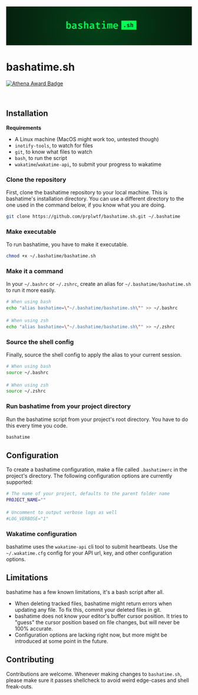 ![bashatime](./bashatime.jpg)

# bashatime.sh

[![Athena Award Badge](https://img.shields.io/endpoint?url=https%3A%2F%2Faward.athena.hackclub.com%2Fapi%2Fbadge)](https://award.athena.hackclub.com?utm_source=readme)

<br/>

## Installation

**Requirements**
- A Linux machine (MacOS might work too, untested though)
- `inotify-tools`, to watch for files
- `git`, to know what files to watch
- `bash`, to run the script
- `wakatime`/`wakatime-api`, to submit your progress to wakatime

### Clone the repository

First, clone the bashatime repository to your local machine. This is bashatime's installation directory. You can use a different directory to the one used in the command below, if you know what you are doing.

```bash
git clone https://github.com/prplwtf/bashatime.sh.git ~/.bashatime
```

### Make executable

To run bashatime, you have to make it executable.

```bash
chmod +x ~/.bashatime/bashatime.sh
```

### Make it a command

In your `~/.bashrc` or `~/.zshrc`, create an alias for `~/.bashatime/bashatime.sh` to run it more easily.

```bash
# When using bash
echo "alias bashatime=\"~/.bashatime/bashatime.sh\"" >> ~/.bashrc

# When using zsh
echo "alias bashatime=\"~/.bashatime/bashatime.sh\"" >> ~/.zshrc
```

### Source the shell config

Finally, source the shell config to apply the alias to your current session.

```bash
# When using bash
source ~/.bashrc

# When using zsh
source ~/.zshrc
```

### Run bashatime from your project directory

Run the bashatime script from your project's root directory. You have to do this every time you code.

```bash
bashatime
```

## Configuration

To create a bashatime configuration, make a file called `.bashatimerc` in the project's directory. The following configuration options are currently supported:

```bash
# The name of your project, defaults to the parent folder name
PROJECT_NAME=""

# Uncomment to output verbose logs as well
#LOG_VERBOSE="1"
```

### Wakatime configuration

bashatime uses the `wakatime-api` cli tool to submit heartbeats. Use the `~/.wakatime.cfg` config for your API url, key, and other configuration options.

## Limitations

bashatime has a few known limitations, it's a bash script after all.

- When deleting tracked files, bashatime might return errors when updating any file. To fix this, commit your deleted files in git.
- bashatime does not know your editor's buffer cursor position. It tries to "guess" the cursor position based on file changes, but will never be 100% accurate.
- Configuration options are lacking right now, but more might be introduced at some point in the future.

## Contributing

Contributions are welcome. Whenever making changes to `bashatime.sh`, please make sure it passes shellcheck to avoid weird edge-cases and shell freak-outs.
